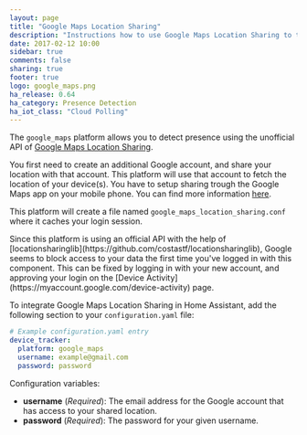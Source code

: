 ```yaml
---
layout: page
title: "Google Maps Location Sharing"
description: "Instructions how to use Google Maps Location Sharing to track devices in Home Assistant."
date: 2017-02-12 10:00
sidebar: true
comments: false
sharing: true
footer: true
logo: google_maps.png
ha_release: 0.64
ha_category: Presence Detection
ha_iot_class: "Cloud Polling"
---
```


The `google_maps` platform allows you to detect presence using the unofficial API of [Google Maps Location Sharing](https://myaccount.google.com/locationsharing). 

You first need to create an additional Google account, and share your location with that account. This platform will use that account to fetch the location of your device(s). You have to setup sharing trough the Google Maps app on your mobile phone. You can find more information [here](https://support.google.com/accounts?p=location_sharing).

This platform will create a file named `google_maps_location_sharing.conf` where it caches your login session.

<p class='note warning'>
Since this platform is using an official API with the help of [locationsharinglib](https://github.com/costastf/locationsharinglib), Google seems to block access to your data the first time you've logged in with this component.
This can be fixed by logging in with your new account, and approving your login on the [Device Activity](https://myaccount.google.com/device-activity) page.
</p>

To integrate Google Maps Location Sharing in Home Assistant, add the following section to your `configuration.yaml` file:

```yaml
# Example configuration.yaml entry
device_tracker:
  platform: google_maps
  username: example@gmail.com
  password: password
```

Configuration variables:

- **username** (*Required*): The email address for the Google account that has access to your shared location.
- **password** (*Required*): The password for your given username.
